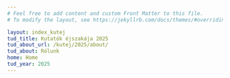 ```yaml
---
# Feel free to add content and custom Front Matter to this file.
# To modify the layout, see https://jekyllrb.com/docs/themes/#overriding-theme-defaults

layout: index_kutej
tud_title: Kutatók éjszakája 2025 
tud_about_url: /kutej/2025/about/
tud_about: Rólunk
home: Home
tud_year: 2025
---
```


